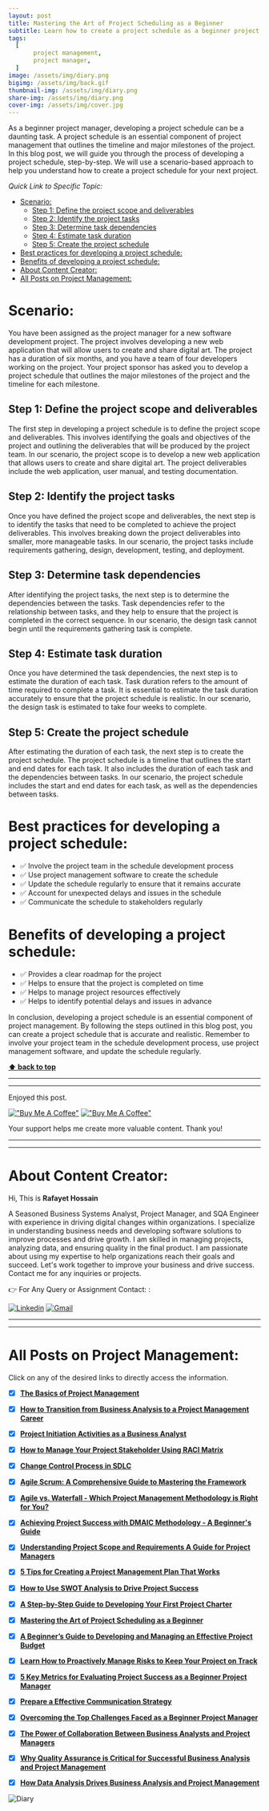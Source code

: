 ```yaml
---
layout: post
title: Mastering the Art of Project Scheduling as a Beginner 
subtitle: Learn how to create a project schedule as a beginner project manager, step-by-step.
tags:
  [
       project management,
       project manager,
  ]
image: /assets/img/diary.png
bigimg: /assets/img/back.gif
thumbnail-img: /assets/img/diary.png
share-img: /assets/img/diary.png
cover-img: /assets/img/cover.jpg
---
```


As a beginner project manager, developing a project schedule can be a daunting task. A project schedule is an essential component of project management that outlines the timeline and major milestones of the project. In this blog post, we will guide you through the process of developing a project schedule, step-by-step. We will use a scenario-based approach to help you understand how to create a project schedule for your next project.




_Quick Link to Specific Topic:_
- [Scenario:](#scenario)
  - [Step 1: Define the project scope and deliverables](#step-1-define-the-project-scope-and-deliverables)
  - [Step 2: Identify the project tasks](#step-2-identify-the-project-tasks)
  - [Step 3: Determine task dependencies](#step-3-determine-task-dependencies)
  - [Step 4: Estimate task duration](#step-4-estimate-task-duration)
  - [Step 5: Create the project schedule](#step-5-create-the-project-schedule)
- [Best practices for developing a project schedule:](#best-practices-for-developing-a-project-schedule)
- [Benefits of developing a project schedule:](#benefits-of-developing-a-project-schedule)
- [About Content Creator:](#about-content-creator)
- [All Posts on Project Management:](#all-posts-on-project-management)


# Scenario: 
You have been assigned as the project manager for a new software development project. The project involves developing a new web application that will allow users to create and share digital art. The project has a duration of six months, and you have a team of four developers working on the project. Your project sponsor has asked you to develop a project schedule that outlines the major milestones of the project and the timeline for each milestone.

## Step 1: Define the project scope and deliverables

The first step in developing a project schedule is to define the project scope and deliverables. This involves identifying the goals and objectives of the project and outlining the deliverables that will be produced by the project team. In our scenario, the project scope is to develop a new web application that allows users to create and share digital art. The project deliverables include the web application, user manual, and testing documentation.

## Step 2: Identify the project tasks

Once you have defined the project scope and deliverables, the next step is to identify the tasks that need to be completed to achieve the project deliverables. This involves breaking down the project deliverables into smaller, more manageable tasks. In our scenario, the project tasks include requirements gathering, design, development, testing, and deployment.

## Step 3: Determine task dependencies

After identifying the project tasks, the next step is to determine the dependencies between the tasks. Task dependencies refer to the relationship between tasks, and they help to ensure that the project is completed in the correct sequence. In our scenario, the design task cannot begin until the requirements gathering task is complete.

## Step 4: Estimate task duration

Once you have determined the task dependencies, the next step is to estimate the duration of each task. Task duration refers to the amount of time required to complete a task. It is essential to estimate the task duration accurately to ensure that the project schedule is realistic. In our scenario, the design task is estimated to take four weeks to complete.

## Step 5: Create the project schedule

After estimating the duration of each task, the next step is to create the project schedule. The project schedule is a timeline that outlines the start and end dates for each task. It also includes the duration of each task and the dependencies between tasks. In our scenario, the project schedule includes the start and end dates for each task, as well as the dependencies between tasks.

# Best practices for developing a project schedule:

- ✅ Involve the project team in the schedule development process
- ✅ Use project management software to create the schedule
- ✅ Update the schedule regularly to ensure that it remains accurate
- ✅ Account for unexpected delays and issues in the schedule
- ✅ Communicate the schedule to stakeholders regularly

# Benefits of developing a project schedule:

- ✅ Provides a clear roadmap for the project
- ✅ Helps to ensure that the project is completed on time
- ✅ Helps to manage project resources effectively
- ✅ Helps to identify potential delays and issues in advance

In conclusion, developing a project schedule is an essential component of project management. By following the steps outlined in this blog post, you can create a project schedule that is accurate and realistic. Remember to involve your project team in the schedule development process, use project management software, and update the schedule regularly. 



**[⬆ back to top](#what-is-a-swot-analysis)**



----------------------------------------------------------------------
----------------------------------------------------------------------


Enjoyed this post. 

[!["Buy Me A Coffee"](https://www.buymeacoffee.com/assets/img/custom_images/orange_img.png)](https://www.buymeacoffee.com/rafayetanalyst/) [!["Buy Me A Coffee"](https://www.buymeacoffee.com/assets/img/custom_images/orange_img.png)](https://www.buymeacoffee.com/rafayetanalyst/)
 
Your support helps me create more valuable content. Thank you!






----------------------------------------------------------------------
----------------------------------------------------------------------

# About Content Creator: 


Hi, This is **Rafayet Hossain**

A Seasoned Business Systems Analyst, Project Manager, and SQA Engineer with experience in driving digital changes within organizations. I specialize in understanding business needs and developing software solutions to improve processes and drive growth. I am skilled in managing projects, analyzing data, and ensuring quality in the final product. I am passionate about using my expertise to help organizations reach their goals and succeed. Let's work together to improve your business and drive success. Contact me for any inquiries or projects.

 


👉 For Any Query or Assignment Contact: : 


[![Linkedin](https://img.shields.io/badge/-LinkedIn-blue?style=flat&logo=Linkedin&logoColor=white)](https://www.linkedin.com/in/rafayethossain/)
[![Gmail](https://img.shields.io/badge/-Gmail-c14438?style=flat&logo=Gmail&logoColor=white)](mailto:rafayet13@gmail.com)


----------------------------------------------------------------------
----------------------------------------------------------------------




# All Posts on Project Management:  

Click on any of the desired links to directly access the information.

- [x]  [**The Basics of Project Management**](https://rafayethossain.github.io/2022-10-10-Project-Management-Beginner's-Guide/)
- [x]  [**How to Transition from Business Analysis to a Project Management Career**](https://rafayethossain.github.io/2022-10-15-Transition-from-Business-Analysis-to-a-Project-Manager/)
- [x]  [**Project Initiation Activities as a Business Analyst**](https://rafayethossain.github.io/2019-02-07-Project-Initiation-Business-Analysis-Activities/)
- [x]  [**How to Manage Your Project Stakeholder Using RACI Matrix**](https://rafayethossain.github.io/2019-02-27-Stakeholder-Management-Business-Analyst/) 
- [x]  [**Change Control Process in SDLC**](https://rafayethossain.github.io/2019-07-07-Change-Control-Process-in-SDLC/)
- [x]  [**Agile Scrum: A Comprehensive Guide to Mastering the Framework**](https://rafayethossain.github.io/2022-11-11-Agile-Scrum-in-a-Nutshell/)
-  [x]  [**Agile vs. Waterfall - Which Project Management Methodology is Right for You?**](https://rafayethossain.github.io/2022-11-28-Agile-vs-Waterfall-Choosing-the-Right-Methodology-for-Your-Project/)
-  [x]  [**Achieving Project Success with DMAIC Methodology - A Beginner's Guide**](https://rafayethossain.github.io/2022-12-01-Achieving-Project-Success-with-DMAIC-Methodology/)
-  [x]  [**Understanding Project Scope and Requirements A Guide for Project Managers**](https://rafayethossain.github.io/2022-12-12-Understanding-Project-Scope-and-Requirements/)
-  [x]  [**5 Tips for Creating a Project Management Plan That Works**](https://rafayethossain.github.io/2022-12-14-Tips-for-Creating-a-Project-Management-Plan-that-Works/)
-  [x]  [**How to Use SWOT Analysis to Drive Project Success**](https://rafayethossain.github.io/2022-12-15-How-to-Conduct-a-SWOT-Analysis-for-Your-Project/)
-  [x]  [**A Step-by-Step Guide to Developing Your First Project Charter**](https://rafayethossain.github.io/2022-12-17-A-Step-by-Step-Guide-to-Developing-Your-First-Project-Charter/)
-  [x]  [**Mastering the Art of Project Scheduling as a Beginner**](https://rafayethossain.github.io/2023-01-05-How-to-Develop-a-Project-Schedule-for-as-a-Beginner/)
-  [x]  [**A Beginner’s Guide to Developing and Managing an Effective Project Budget**](https://rafayethossain.github.io/2023-01-10-How-to-Develop-and-Manage-a-Project-Budget-for-as-a-Beginner/)
-  [x]  [**Learn How to Proactively Manage Risks to Keep Your Project on Track**](https://rafayethossain.github.io/2023-01-12-How-to-Identify-and-Manage-Project-Risk-as-a-Beginner/)
-  [x]  [**5 Key Metrics for Evaluating Project Success as a Beginner Project Manager**](https://rafayethossain.github.io/2023-01-14-How-to-Evaluate-Project-Sucess-as-a-Beginner/)
-  [x]  [**Prepare a Effective Communication Strategy**](https://rafayethossain.github.io/2023-01-18-Effective-Communcation-Strategies-for-Project-Manage-and-Business-Analyst/)
-  [x]  [**Overcoming the Top Challenges Faced as a Beginner Project Manager**](https://rafayethossain.github.io/2023-01-22-Top-Challenges-Faced-by-a-Beginner-Project-Manager/)
-  [x]  [**The Power of Collaboration Between Business Analysts and Project Managers**](https://rafayethossain.github.io/2023-01-24-The-Benefits-of-Collboration-Between-Business-Analyst-and-Project-Manager/)
-  [x]  [**Why Quality Assurance is Critical for Successful Business Analysis and Project Management**](https://rafayethossain.github.io/2023-01-28-The-Importance-of-Quality-Assurance-in-Business-Analysis-and-Project-Management/)
-  [x]  [**How Data Analysis Drives Business Analysis and Project Management**](https://rafayethossain.github.io/2023-01-30-The-Role-of-Data-Analysis-in-Business-Analysis-and-Project-Management/)


![Diary](/assets/img/diary.png "Diary")
